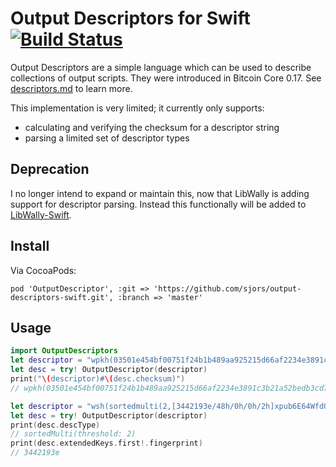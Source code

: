 # Output Descriptors for Swift [![Build Status](https://travis-ci.org/sjors/output-descriptors-swift.svg?branch=master)](https://travis-ci.org/sjors/output-descriptors-swift)

Output Descriptors are a simple language which can be used to describe collections
of output scripts. They were introduced in Bitcoin Core 0.17. See
[descriptors.md](https://github.com/bitcoin/bitcoin/blob/master/doc/descriptors.md)
to learn more.

This implementation is very limited; it currently only supports:

* calculating and verifying the checksum for a descriptor string
* parsing a limited set of descriptor types

## Deprecation

I no longer intend to expand or maintain this, now that LibWally is adding
support for descriptor parsing. Instead this functionally will be added to
[LibWally-Swift](https://github.com/Sjors/libwally-swift/pull/57).

## Install

Via CocoaPods:

```
pod 'OutputDescriptor', :git => 'https://github.com/sjors/output-descriptors-swift.git', :branch => 'master'
```

## Usage

```swift
import OutputDescriptors
let descriptor = "wpkh(03501e454bf00751f24b1b489aa925215d66af2234e3891c3b21a52bedb3cd711c)"
let desc = try! OutputDescriptor(descriptor)
print("\(descriptor)#\(desc.checksum)")
// wpkh(03501e454bf00751f24b1b489aa925215d66af2234e3891c3b21a52bedb3cd711c)#e0lhcajv
```

```swift
let descriptor = "wsh(sortedmulti(2,[3442193e/48h/0h/0h/2h]xpub6E64WfdQwBGz85XhbZryr9gUGUPBgoSu5WV6tJWpzAvgAmpVpdPHkT3XYm9R5J6MeWzvLQoz4q845taC9Q28XutbptxAmg7q8QPkjvTL4oi/0/*,[bd16bee5/48h/0h/0h/2h]xpub6DwQ4gBCmJZM3TaKogP41tpjuEwnMH2nWEi3PFev37LfsWPvjZrh1GfAG8xvoDYMPWGKG1oBPMCfKpkVbJtUHRaqRdCb6X6o1e9PQTVK88a/0/*))"
let desc = try! OutputDescriptor(descriptor)
print(desc.descType)
// sortedMulti(threshold: 2)
print(desc.extendedKeys.first!.fingerprint)
// 3442193e
```
